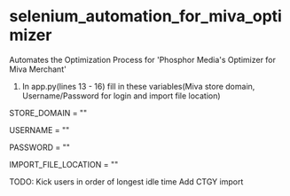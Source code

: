 # selenium_automation_for_miva_optimizer
Automates the Optimization Process for 'Phosphor Media's Optimizer for Miva Merchant'

1) In app.py(lines 13 - 16) fill in these variables(Miva store domain, Username/Password for login and import file location)

STORE_DOMAIN = ""

USERNAME = ""

PASSWORD = ""

IMPORT_FILE_LOCATION = ""


TODO:
Kick users in order of longest idle time
Add CTGY import